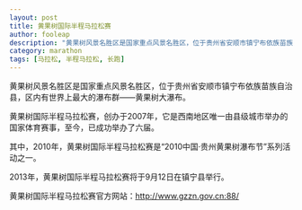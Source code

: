 ```yaml
---
layout: post
title: 黄果树国际半程马拉松赛
author: fooleap
description: "黄果树风景名胜区是国家重点风景名胜区，位于贵州省安顺市镇宁布依族苗族自治县，区内有世界上最大的瀑布群——黄果树大瀑布。黄果树国际半程马拉松赛，创办于2007年，它是西南地区唯一由县级城市举办的国家体育赛事，至今，已成功举办了六届。"
category: marathon
tags: [马拉松, 半程马拉松, 长跑]
---
```


黄果树风景名胜区是国家重点风景名胜区，位于贵州省安顺市镇宁布依族苗族自治县，区内有世界上最大的瀑布群——黄果树大瀑布。

黄果树国际半程马拉松赛，创办于2007年，它是西南地区唯一由县级城市举办的国家体育赛事，至今，已成功举办了六届。

其中，2010年，黄果树国际半程马拉松赛是“2010中国·贵州黄果树瀑布节”系列活动之一。

2013年，黄果树国际半程马拉松赛将于9月12日在镇宁县举行。

黄果树国际半程马拉松赛官方网站：http://www.gzzn.gov.cn:88/